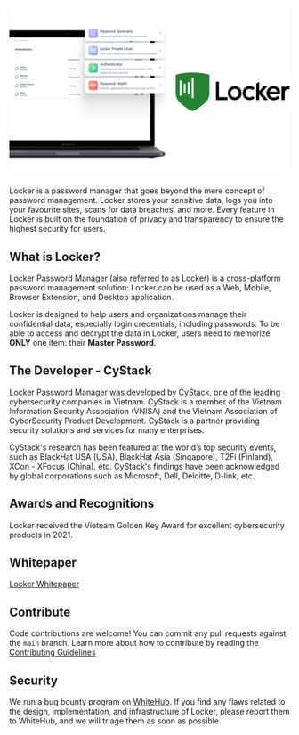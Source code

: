 ![Locker Password Manager](/locker.png)

Locker is a password manager that goes beyond the mere concept of password management. Locker stores your sensitive data, logs you into your favourite sites, scans for data breaches, and more. Every feature in Locker is built on the foundation of privacy and transparency to ensure the highest security for users.

## What is Locker?

Locker Password Manager (also referred to as Locker) is a cross-platform password management solution: Locker can be used as a Web, Mobile, Browser Extension, and Desktop application.

Locker is designed to help users and organizations manage their confidential data, especially login credentials, including passwords. To be able to access and decrypt the data in Locker, users need to memorize **ONLY** one item: their **Master Password**.

## The Developer - CyStack

Locker Password Manager was developed by CyStack, one of the leading cybersecurity companies in Vietnam. CyStack is a member of the Vietnam Information Security Association (VNISA) and the Vietnam Association of CyberSecurity Product Development. CyStack is a partner providing security solutions and services for many enterprises.

CyStack's research has been featured at the world’s top security events, such as BlackHat USA (USA), BlackHat Asia (Singapore), T2Fi (Finland), XCon - XFocus (China), etc. CyStack's findings have been acknowledged by global corporations such as Microsoft, Dell, Deloitte, D-link, etc.

## Awards and Recognitions

Locker received the Vietnam Golden Key Award for excellent cybersecurity products in 2021.

## Whitepaper

[Locker Whitepaper](https://locker.io/whitepaper)

## Contribute

Code contributions are welcome! You can commit any pull requests against the `main` branch. Learn more about how to contribute by reading the [Contributing Guidelines](/CONTRIBUTING.md) 

## Security
We run a bug bounty program on [WhiteHub](https://whitehub.net/programs/locker). If you find any flaws related to the design, implementation, and infrastructure of Locker, please report them to WhiteHub, and we will triage them as soon as possible.
